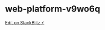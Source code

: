 # web-platform-v9wo6q

[Edit on StackBlitz ⚡️](https://jake.stackblitz.com/edit/web-platform-v9wo6q)